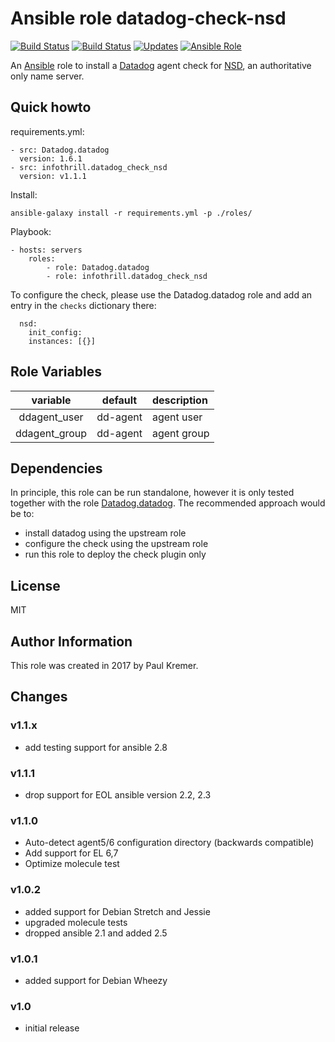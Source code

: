 # Ansible role datadog-check-nsd

[![Build Status](https://img.shields.io/travis/infothrill/ansible-role-datadog-check-nsd/master.svg?label=travis_master)](https://travis-ci.org/infothrill/ansible-role-datadog-check-nsd)
[![Build Status](https://img.shields.io/travis/infothrill/ansible-role-datadog-check-nsd/develop.svg?label=travis_develop)](https://travis-ci.org/infothrill/ansible-role-datadog-check-nsd)
[![Updates](https://pyup.io/repos/github/infothrill/ansible-role-datadog-check-nsd/shield.svg)](https://pyup.io/repos/github/infothrill/ansible-role-datadog-check-nsd/)
[![Ansible Role](https://img.shields.io/ansible/role/30245.svg)](https://galaxy.ansible.com/infothrill/datadog_check_nsd/)


An [Ansible](http://www.ansible.com) role to install a
[Datadog](https://www.datadoghq.com) agent check for
[NSD](https://www.nlnetlabs.nl/projects/nsd/), an authoritative only name
server.

## Quick howto

requirements.yml:

	- src: Datadog.datadog
	  version: 1.6.1
	- src: infothrill.datadog_check_nsd
	  version: v1.1.1

Install:

	ansible-galaxy install -r requirements.yml -p ./roles/

Playbook:

    - hosts: servers
        roles:
		    - role: Datadog.datadog
		    - role: infothrill.datadog_check_nsd

To configure the check, please use the Datadog.datadog role and add an entry
in the `checks` dictionary there:

	  nsd:
	    init_config:
	    instances: [{}]

## Role Variables

|       variable             | default  | description     |
|:--------------------------:|:--------:|:----------------|
| ddagent_user               | dd-agent | agent user      |
| ddagent_group              | dd-agent | agent group     |

## Dependencies

In principle, this role can be run standalone, however it is only tested together
with the role [Datadog.datadog](https://galaxy.ansible.com/Datadog/datadog/).
The recommended approach would be to:

* install datadog using the upstream role
* configure the check using the upstream role
* run this role to deploy the check plugin only

## License

MIT

## Author Information

This role was created in 2017 by Paul Kremer.


## Changes

### v1.1.x

* add testing support for ansible 2.8

### v1.1.1

* drop support for EOL ansible version 2.2, 2.3

### v1.1.0

* Auto-detect agent5/6 configuration directory (backwards compatible)
* Add support for EL 6,7
* Optimize molecule test

### v1.0.2

* added support for Debian Stretch and Jessie
* upgraded molecule tests
* dropped ansible 2.1 and added 2.5

### v1.0.1

* added support for Debian Wheezy

### v1.0

* initial release
